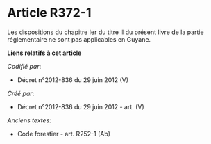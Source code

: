 # Article R372-1

Les dispositions du chapitre Ier du titre II du présent livre de la partie réglementaire ne sont pas applicables en Guyane.

**Liens relatifs à cet article**

_Codifié par_:

  - Décret n°2012-836 du 29 juin 2012 (V)

_Créé par_:

  - Décret n°2012-836 du 29 juin 2012 - art. (V)

_Anciens textes_:

  - Code forestier - art. R252-1 (Ab)
